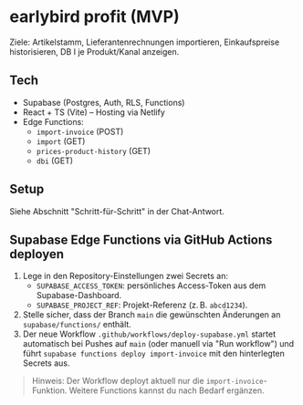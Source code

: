 # earlybird profit (MVP)

Ziele: Artikelstamm, Lieferantenrechnungen importieren, Einkaufspreise historisieren, DB I je Produkt/Kanal anzeigen.

## Tech
- Supabase (Postgres, Auth, RLS, Functions)
- React + TS (Vite) – Hosting via Netlify
- Edge Functions:
  - `import-invoice` (POST)
  - `import` (GET)
  - `prices-product-history` (GET)
  - `dbi` (GET)

## Setup
Siehe Abschnitt "Schritt-für-Schritt" in der Chat-Antwort.

## Supabase Edge Functions via GitHub Actions deployen

1. Lege in den Repository-Einstellungen zwei Secrets an:
   - `SUPABASE_ACCESS_TOKEN`: persönliches Access-Token aus dem Supabase-Dashboard.
   - `SUPABASE_PROJECT_REF`: Projekt-Referenz (z. B. `abcd1234`).
2. Stelle sicher, dass der Branch `main` die gewünschten Änderungen an `supabase/functions/` enthält.
3. Der neue Workflow `.github/workflows/deploy-supabase.yml` startet automatisch bei Pushes auf `main` (oder manuell via "Run workflow") und führt `supabase functions deploy import-invoice` mit den hinterlegten Secrets aus.

> Hinweis: Der Workflow deployt aktuell nur die `import-invoice`-Funktion. Weitere Functions kannst du nach Bedarf ergänzen.

